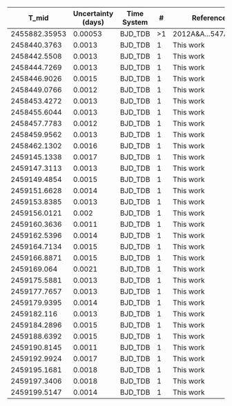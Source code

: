 |T_mid|Uncertainty (days)           |Time System|#                                            |Reference                           |
|-----|-----------------------------|-----------|---------------------------------------------|------------------------------------|
|2455882.35953|0.00053                      |BJD_TDB    |>1                                           |2012A&A...547A..61S                 |
|2458440.3763|0.0013                       |BJD_TDB    |1                                            |This work                           |
|2458442.5508|0.0013                       |BJD_TDB    |1                                            |This work                           |
|2458444.7269|0.0013                       |BJD_TDB    |1                                            |This work                           |
|2458446.9026|0.0015                       |BJD_TDB    |1                                            |This work                           |
|2458449.0766|0.0012                       |BJD_TDB    |1                                            |This work                           |
|2458453.4272|0.0013                       |BJD_TDB    |1                                            |This work                           |
|2458455.6044|0.0013                       |BJD_TDB    |1                                            |This work                           |
|2458457.7783|0.0012                       |BJD_TDB    |1                                            |This work                           |
|2458459.9562|0.0013                       |BJD_TDB    |1                                            |This work                           |
|2458462.1302|0.0016                       |BJD_TDB    |1                                            |This work                           |
|2459145.1338|0.0017                       |BJD_TDB    |1                                            |This work                           |
|2459147.3113|0.0013                       |BJD_TDB    |1                                            |This work                           |
|2459149.4854|0.0015                       |BJD_TDB    |1                                            |This work                           |
|2459151.6628|0.0014                       |BJD_TDB    |1                                            |This work                           |
|2459153.8385|0.0013                       |BJD_TDB    |1                                            |This work                           |
|2459156.0121|0.002                        |BJD_TDB    |1                                            |This work                           |
|2459160.3636|0.0011                       |BJD_TDB    |1                                            |This work                           |
|2459162.5396|0.0014                       |BJD_TDB    |1                                            |This work                           |
|2459164.7134|0.0015                       |BJD_TDB    |1                                            |This work                           |
|2459166.8871|0.0015                       |BJD_TDB    |1                                            |This work                           |
|2459169.064|0.0021                       |BJD_TDB    |1                                            |This work                           |
|2459175.5881|0.0013                       |BJD_TDB    |1                                            |This work                           |
|2459177.7657|0.0013                       |BJD_TDB    |1                                            |This work                           |
|2459179.9395|0.0014                       |BJD_TDB    |1                                            |This work                           |
|2459182.116|0.0013                       |BJD_TDB    |1                                            |This work                           |
|2459184.2896|0.0015                       |BJD_TDB    |1                                            |This work                           |
|2459188.6392|0.0015                       |BJD_TDB    |1                                            |This work                           |
|2459190.8145|0.0011                       |BJD_TDB    |1                                            |This work                           |
|2459192.9924|0.0017                       |BJD_TDB    |1                                            |This work                           |
|2459195.1681|0.0018                       |BJD_TDB    |1                                            |This work                           |
|2459197.3406|0.0018                       |BJD_TDB    |1                                            |This work                           |
|2459199.5147|0.0014                       |BJD_TDB    |1                                            |This work                           |
